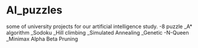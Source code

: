 # AI_puzzles
 some of university projects for our artificial intelligence study.
-8 puzzle 
_A*  algorithm
_Sodoku
_Hill climbing
_Simulated Annealing
_Genetic 
-N-Queen
_Minimax Alpha Beta Pruning